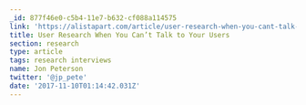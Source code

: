 ```yaml
---
_id: 877f46e0-c5b4-11e7-b632-cf088a114575
link: 'https://alistapart.com/article/user-research-when-you-cant-talk-to-your-users'
title: User Research When You Can’t Talk to Your Users
section: research
type: article
tags: research interviews
name: Jon Peterson
twitter: '@jp_pete'
date: '2017-11-10T01:14:42.031Z'
---
```

